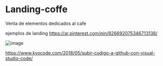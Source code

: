 # Landing-coffe
Venta de elementos dedicados al cafe


ejemplos de landing 
https://ar.pinterest.com/pin/826692075346713138/

![image](https://user-images.githubusercontent.com/47498551/120943545-e541f100-c705-11eb-9192-c9e971a81c3d.png)



https://www.kyocode.com/2018/05/subir-codigo-a-github-con-visual-studio-code/

